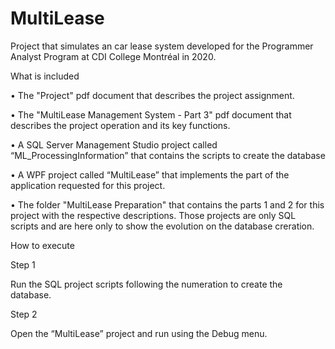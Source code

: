 # MultiLease
Project that simulates an car lease system developed for the Programmer Analyst Program at CDI College Montréal in 2020.

What is included

• The "Project" pdf document that describes the project assignment.

• The "MultiLease Management System - Part 3" pdf document that describes the project operation and its key functions.

• A SQL Server Management Studio project called “ML_ProcessingInformation” that contains the scripts to create the database

• A WPF project called “MultiLease” that implements the part of the application requested for this project.

• The folder "MultiLease Preparation" that contains the parts 1 and 2 for this project with the respective descriptions. Those projects are only SQL scripts and are here only to show the evolution on the database creration.

How to execute

Step 1

Run the SQL project scripts following the numeration to create the database.

Step 2

Open the “MultiLease” project and run using the Debug menu.
